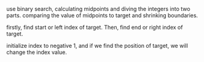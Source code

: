 use binary search,  calculating midpoints and diving the integers into two parts.
comparing the value of midpoints to target and shrinking boundaries. 

firstly, find start or left index of target. Then, find  end or right index of target.

initialize index to negative 1, and if we find the position of target, we will change the index value.

